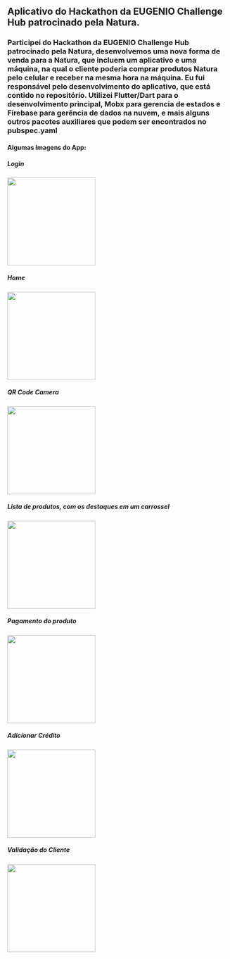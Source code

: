 <h2>Aplicativo do Hackathon da EUGENIO Challenge Hub patrocinado pela Natura.</h2>

<h3>Participei do Hackathon da EUGENIO Challenge Hub patrocinado pela Natura, desenvolvemos uma nova forma de venda para a Natura, que incluem um aplicativo e uma máquina, na qual o cliente poderia comprar produtos Natura pelo celular e receber na mesma hora na máquina. Eu fui responsável pelo desenvolvimento do aplicativo, que está contido no repositório. Utilizei Flutter/Dart para o desenvolvimento principal, Mobx para gerencia de estados e Firebase para gerência de dados na nuvem, e mais alguns outros pacotes auxiliares que podem ser encontrados no pubspec.yaml</h3>

<h4>Algumas Imagens do App:</h4>

<h5>Login</h5>

<img src="https://media-exp1.licdn.com/dms/image/C4D22AQG-8jGyKfSCDQ/feedshare-shrink_1280-alternative/0?e=1605139200&v=beta&t=TZL4dL5Z8Sk2v84t6nFzMYYXuC2FO-PT8sYQQ5_QIdM" heigth="200" width="200">

<h5>Home</h5>

<img src="https://media-exp1.licdn.com/dms/image/C4D22AQEyOivA1BPtBg/feedshare-shrink_1280-alternative/0?e=1605139200&v=beta&t=QPESpvrXA70NNQBGvN3kn6w6gJGcB3aBNUY2n58xYn0" heigth="200" width="200">

<h5>QR Code Camera</h5>

<img src="https://media-exp1.licdn.com/dms/image/C4D22AQGSjmZh_tbGEQ/feedshare-shrink_1280-alternative/0?e=1605139200&v=beta&t=OUvefyEpSl2ywMXL0q0GKHjNxKwKBNHTSCe2bNI3toQ" heigth="200" width="200">

<h5>Lista de produtos, com os destaques em um carrossel</h5>

<img src="https://media-exp1.licdn.com/dms/image/C4D22AQGEqV0_-PH74Q/feedshare-shrink_1280-alternative/0?e=1605139200&v=beta&t=iWSjNifRBymSyPuyYvN6Ucuq2ghSRUAABVObq-CZQKE" heigth="200" width="200">

<h5>Pagamento do produto</h5>

<img src="https://media-exp1.licdn.com/dms/image/C4D22AQFbF8qdQGxu4Q/feedshare-shrink_1280-alternative/0?e=1605139200&v=beta&t=FSJIUtksttbiZralllQVYSfrIpJpmc5PQ2UjBezr9U4" heigth="200" width="200">

<h5>Adicionar Crédito</h5>

<img src="https://media-exp1.licdn.com/dms/image/C4D22AQFgbL81zAFolQ/feedshare-shrink_1280-alternative/0?e=1605139200&v=beta&t=UIj140ieVA9QwkiZ7PzWCS6IkJG7ecdmhIfJ2Nv1rBk" heigth="200" width="200">

<h5>Validação do Cliente</h5>

<img src="https://media-exp1.licdn.com/dms/image/C4D22AQE8S5XiSRugkA/feedshare-shrink_1280-alternative/0?e=1605139200&v=beta&t=FFFKmrn6qM_WaspK0NkClc_9JCWByQjXhYEshqpkK4I" heigth="200" width="200">
